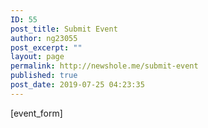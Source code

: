 ```yaml
---
ID: 55
post_title: Submit Event
author: ng23055
post_excerpt: ""
layout: page
permalink: http://newshole.me/submit-event
published: true
post_date: 2019-07-25 04:23:35
---
```

[event_form]